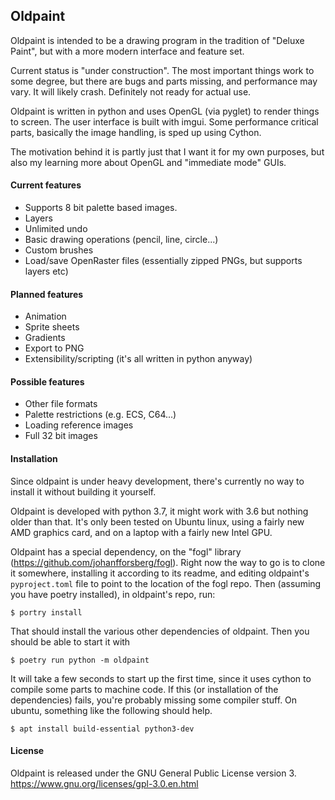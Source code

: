 ## Oldpaint ###

Oldpaint is intended to be a drawing program in the tradition of "Deluxe Paint", but with a more modern interface and feature set.

Current status is "under construction". The most important things work to some degree, but there are bugs and parts missing, and performance may vary. It will likely crash. Definitely not ready for actual use.

Oldpaint is written in python and uses OpenGL (via pyglet) to render things to screen. The user interface is built with imgui. Some performance critical parts, basically the image handling, is sped up using Cython.

The motivation behind it is partly just that I want it for my own purposes, but also my learning more about OpenGL and "immediate mode" GUIs.


#### Current features ####
- Supports 8 bit palette based images.
- Layers
- Unlimited undo
- Basic drawing operations (pencil, line, circle...)
- Custom brushes
- Load/save OpenRaster files (essentially zipped PNGs, but supports layers etc)


#### Planned features ####
- Animation
- Sprite sheets
- Gradients
- Export to PNG
- Extensibility/scripting (it's all written in python anyway)


#### Possible features ####
- Other file formats
- Palette restrictions (e.g. ECS, C64...)
- Loading reference images
- Full 32 bit images


#### Installation ####

Since oldpaint is under heavy development, there's currently no way to install it without building it yourself.

Oldpaint is developed with python 3.7, it might work with 3.6 but nothing older than that. It's only been tested on Ubuntu linux, using a fairly new AMD graphics card, and on a laptop with a fairly new Intel GPU.

Oldpaint has a special dependency, on the "fogl" library (https://github.com/johanfforsberg/fogl). Right now the way to go is to clone it somewhere, installing it according to its readme, and editing oldpaint's `pyproject.toml` file to point to the location of the fogl repo. Then (assuming you have poetry installed), in oldpaint's repo, run:

    $ portry install
    
That should install the various other dependencies of oldpaint. Then you should be able to start it with

    $ poetry run python -m oldpaint
    
It will take a few seconds to start up the first time, since it uses cython to compile some parts to machine code. If this (or installation of the dependencies) fails, you're probably missing some compiler stuff. On ubuntu, something like the following should help.
    
    $ apt install build-essential python3-dev


#### License ####

Oldpaint is released under the GNU General Public License version 3. https://www.gnu.org/licenses/gpl-3.0.en.html
